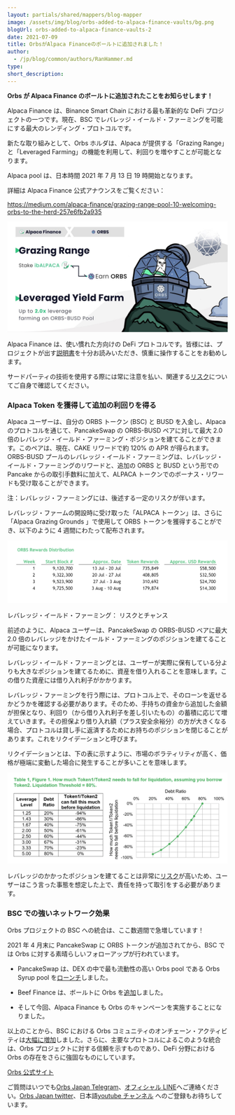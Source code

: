 ```yaml
---
layout: partials/shared/mappers/blog-mapper
image: /assets/img/blog/orbs-added-to-alpaca-finance-vaults/bg.png
blogUrl: orbs-added-to-alpaca-finance-vaults-2
date: 2021-07-09
title: OrbsがAlpaca Financeのボールトに追加されました！
author:
  - /jp/blog/common/authors/RanHammer.md
type:
short_description:
---
```


**Orbs が Alpaca Finance のボールトに追加されたことをお知らせします！**

Alpaca Finance は、Binance Smart Chain における最も革新的な DeFi プロジェクトの一つです。現在、BSC でレバレッジ・イールド・ファーミングを可能にする最大のレンディング・プロトコルです。

新たな取り組みとして、Orbs ホルダは、Alpaca が提供する「Grazing Range」と「Leveraged Farming」の機能を利用して、利回りを増やすことが可能となります。

Alpaca pool は、日本時間 2021 年 7 月 13 日 19 時開始となります。

詳細は Alpaca Finance 公式アナウンスをご覧ください：

<https://medium.com/alpaca-finance/grazing-range-pool-10-welcoming-orbs-to-the-herd-257e6fb2a935>

![](/assets/img/blog/orbs-added-to-alpaca-finance-vaults/img1.jpeg)

Alpaca Finance は、使い慣れた方向けの DeFi プロトコルです。皆様には、プロジェクトが出す[説明書](https://docs.alpacafinance.org/)を十分お読みいただき、慎重に操作することをお勧めします。

サードパーティの技術を使用する際には常に注意を払い、関連する[リスク](https://docs.alpacafinance.org/our-protocol-1/risks)についてご自身で確認してください。

### Alpaca Token を獲得して追加の利回りを得る

Alpaca ユーザーは、自分の ORBS トークン (BSC) と BUSD を入金し、Alpaca のプロトコルを通じて、PancakeSwap の ORBS-BUSD ペアに対して最大 2.0 倍のレバレッジ・イールド・ファーミング・ポジションを建てることができます。このペアは、現在、CAKE リワードで約 120% の APR が得られます。ORBS-BUSD プールのレバレッジ・イールド・ファーミングは、レバレッジ・イールド・ファーミングのリワードと、追加の ORBS と BUSD という形での Pancake からの取引手数料に加えて、ALPACA トークンでのボーナス・リワードも受け取ることができます。

注：レバレッジ・ファーミングには、後述する一定のリスクが伴います。

レバレッジ・ファームの開設時に受け取った「ALPACA トークン」は、さらに「Alpaca Grazing Grounds 」で使用して ORBS トークンを獲得することができ、以下のように 4 週間にわたって配布されます。

![](/assets/img/blog/orbs-added-to-alpaca-finance-vaults/img2.png)

レバレッジ・イールド・ファーミング： リスクとチャンス

前述のように、Alpaca ユーザーは、PancakeSwap の ORBS-BUSD ペアに最大 2.0 倍のレバレッジをかけたイールド・ファーミングのポジションを建てることが可能になります。

レバレッジ・イールド・ファーミングとは、ユーザーが実際に保有している分よりも大きなポジションを建てるために、資産を借り入れることを意味します。この借りた資産には借り入れ利子がかかります。

レバレッジ・ファーミングを行う際には、プロトコル上で、そのローンを返せるかどうかを確認する必要があります。そのため、手持ちの資金から追加した金額が担保となり、利回り（から借り入れ利子を差し引いたもの）の蓄積に応じて増えていきます。その担保より借り入れ額（プラス安全余裕分）の方が大きくなる場合、プロトコルは貸し手に返済するためにお持ちのポジションを閉じることがあります。これをリクイデーションと呼びます。

リクイデーションとは、下の表に示すように、市場のボラティリティが高く、価格が極端に変動した場合に発生することが多いことを意味します。

![](/assets/img/blog/orbs-added-to-alpaca-finance-vaults/img3.png)

レバレッジのかかったポジションを建てることは非常に[リスク](https://docs.alpacafinance.org/our-protocol-1/liquidation)が高いため、ユーザーはこう言った事態を想定した上で、責任を持って取引をする必要があります。

### BSC での強いネットワーク効果

Orbs プロジェクトの BSC への統合は、ここ数週間で急増しています！

2021 年 4 月末に PancakeSwap に ORBS トークンが追加されてから、BSC では Orbs に対する素晴らしいフォローアップが行われています。

- PancakeSwap は、DEX の中で最も流動性の高い Orbs pool である Orbs Syrup pool を[ローンチ](https://www.orbs.com/jp/everything-you-need-to-know-about-the-orbs-syrup-pool-on-pancakeswap-2/)しました。

- Beef Finance は、ボールトに Orbs を[追加](https://www.orbs.com/jp/orbs-added-to-beefy-finance-vaults-2/)しました。

- そして今回、Alpaca Finance も Orbs のキャンペーンを実施することになりました。

以上のことから、BSC における Orbs コミュニティのオンチェーン・アクティビティは[大幅に増加](https://www.orbs.com/jp/orbs-on-bsc-status-update-2/)しました。さらに、主要なプロトコルによるこのような統合は、Orbs プロジェクトに対する信頼を示すものであり、DeFi 分野における Orbs の存在をさらに強固なものにしています。

<div class='line-separator'></div>

[Orbs 公式サイト](https://www.orbs.com/jp/)

ご質問はいつでも[Orbs Japan Telegram](https://t.me/joinchat/G0HZhBQssmZ05v6sp_G6jg)、[オフィシャル LINE](https://line.me/R/ti/p/%40vrf9558a)へご連絡ください。[Orbs Japan twitter](https://twitter.com/JapanOrbs)、日本語[youtube チャンネル](https://www.youtube.com/channel/UCZePjhX4e6CuAe8v63Li9lg) へのご登録もお待ちしています。
